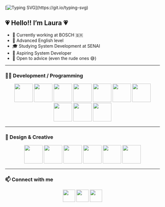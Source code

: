 [![Typing SVG](https://readme-typing-svg.herokuapp.com/?color=FFA1FF&size=30&center=true&vCenter=true&width=1000&lines=Hi+There!+Welcome+to+my+GitHub+profile;My+name+is+Laura!)](https://git.io/typing-svg)

## 💗 Hello!! I’m Laura 💗
- 🔭 Currently working at BOSCH 🇧🇷  
- 🧡 Advanced English level  
- 🎓 Studying System Development at SENAI  
- 💛 Aspiring System Developer  
- 💚 Open to advice (even the rude ones 😅)  

---

### 👩‍💻 Development / Programming  

<p align="center">
  <a href="https://developer.mozilla.org/en-US/docs/Web/HTML"><img src="https://cdn.jsdelivr.net/gh/devicons/devicon/icons/html5/html5-original.svg" width="60" height="60"/></a>
  <a href="https://developer.mozilla.org/en-US/docs/Web/CSS"><img src="https://cdn.jsdelivr.net/gh/devicons/devicon/icons/css3/css3-original.svg" width="60" height="60"/></a>
  <a href="https://developer.mozilla.org/en-US/docs/Web/JavaScript"><img src="https://cdn.jsdelivr.net/gh/devicons/devicon/icons/javascript/javascript-original.svg" width="60" height="60"/></a>
  <a href="https://www.python.org/"><img src="https://cdn.jsdelivr.net/gh/devicons/devicon/icons/python/python-original.svg" width="60" height="60"/></a>
  <a href="https://www.java.com/"><img src="https://cdn.jsdelivr.net/gh/devicons/devicon/icons/java/java-original.svg" width="60" height="60"/></a>
  <a href="https://angular.io/"><img src="https://cdn.jsdelivr.net/gh/devicons/devicon/icons/angularjs/angularjs-original.svg" width="60" height="60"/></a>
  <a href="https://www.typescriptlang.org/"><img src="https://cdn.jsdelivr.net/gh/devicons/devicon/icons/typescript/typescript-original.svg" width="60" height="60"/></a>
  <a href="https://reactjs.org/"><img src="https://cdn.jsdelivr.net/gh/devicons/devicon/icons/react/react-original.svg" width="60" height="60"/></a>
  <a href="https://www.sqlite.org/"><img src="https://cdn.jsdelivr.net/gh/devicons/devicon/icons/sqlite/sqlite-original.svg" width="60" height="60"/></a>
  <a href="https://www.djangoproject.com/"><img src="https://cdn.jsdelivr.net/gh/devicons/devicon/icons/django/django-original.svg" width="60" height="60"/></a>
</p>

---

### 🎨 Design & Creative  

<p align="center">
  <a href="https://www.figma.com/"><img src="https://cdn.jsdelivr.net/gh/devicons/devicon/icons/figma/figma-original.svg" width="60" height="60"/></a>
  <a href="https://www.canva.com/"><img src="https://cdn.jsdelivr.net/gh/devicons/devicon/icons/canva/canva-original.svg" width="60" height="60"/></a>
  <a href="https://spline.design/"><img src="https://spline.design/favicon.ico" width="60" height="60"/></a>
  <a href="https://krita.org/"><img src="https://krita.org/wp-content/uploads/2022/06/Krita_Logo.svg" width="60" height="60"/></a>
  <a href="https://www.wacom.com/"><img src="https://upload.wikimedia.org/wikipedia/commons/4/4e/Wacom_Logo.svg" width="60" height="60"/></a>
  <a href="https://www.blender.org/"><img src="https://upload.wikimedia.org/wikipedia/commons/0/0c/Blender_logo_no_text.svg" width="60" height="60"/></a>
</p>

---

### 📫 Connect with me  

<p align="center">
  <a href="https://instagram.com/Lauramendzs"><img src="https://upload.wikimedia.org/wikipedia/commons/9/95/Instagram_logo_2022.svg" width="40" height="40"/></a>
  <a href="mailto:lauravieira060608@gmail.com"><img src="https://upload.wikimedia.org/wikipedia/commons/4/4f/Gmail_Icon.svg" width="40" height="40"/></a>
  <a href="https://www.linkedin.com/in/laura-mendes-vieira-da-silva-539b51219/"><img src="https://upload.wikimedia.org/wikipedia/commons/0/01/LinkedIn_Logo_2023.svg" width="40" height="40"/></a>
</p>
